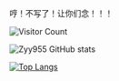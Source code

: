 哼！不写了！让你们念！！！

![Visitor Count](https://profile-counter.glitch.me/Zyy955/count.svg)

![Zyy955 GitHub stats](https://github-readme-stats.vercel.app/api?username=Zyy955&show_icons=true&theme=tokyonight)

[![Top Langs](https://github-readme-stats.vercel.app/api/top-langs/?username=Zyy955)](https://github.com/Zyy955/github-readme-stats)

